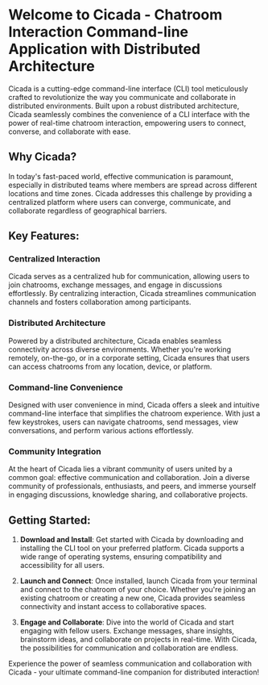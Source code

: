 # Welcome to Cicada - Chatroom Interaction Command-line Application with Distributed Architecture

Cicada is a cutting-edge command-line interface (CLI) tool meticulously crafted to revolutionize the way you communicate and collaborate in distributed environments. Built upon a robust distributed architecture, Cicada seamlessly combines the convenience of a CLI interface with the power of real-time chatroom interaction, empowering users to connect, converse, and collaborate with ease.

## Why Cicada?

In today's fast-paced world, effective communication is paramount, especially in distributed teams where members are spread across different locations and time zones. Cicada addresses this challenge by providing a centralized platform where users can converge, communicate, and collaborate regardless of geographical barriers.

## Key Features:

### Centralized Interaction
Cicada serves as a centralized hub for communication, allowing users to join chatrooms, exchange messages, and engage in discussions effortlessly. By centralizing interaction, Cicada streamlines communication channels and fosters collaboration among participants.

### Distributed Architecture
Powered by a distributed architecture, Cicada enables seamless connectivity across diverse environments. Whether you're working remotely, on-the-go, or in a corporate setting, Cicada ensures that users can access chatrooms from any location, device, or platform.

### Command-line Convenience
Designed with user convenience in mind, Cicada offers a sleek and intuitive command-line interface that simplifies the chatroom experience. With just a few keystrokes, users can navigate chatrooms, send messages, view conversations, and perform various actions effortlessly.

### Community Integration
At the heart of Cicada lies a vibrant community of users united by a common goal: effective communication and collaboration. Join a diverse community of professionals, enthusiasts, and peers, and immerse yourself in engaging discussions, knowledge sharing, and collaborative projects.

## Getting Started:

1. **Download and Install**: Get started with Cicada by downloading and installing the CLI tool on your preferred platform. Cicada supports a wide range of operating systems, ensuring compatibility and accessibility for all users.

2. **Launch and Connect**: Once installed, launch Cicada from your terminal and connect to the chatroom of your choice. Whether you're joining an existing chatroom or creating a new one, Cicada provides seamless connectivity and instant access to collaborative spaces.

3. **Engage and Collaborate**: Dive into the world of Cicada and start engaging with fellow users. Exchange messages, share insights, brainstorm ideas, and collaborate on projects in real-time. With Cicada, the possibilities for communication and collaboration are endless.

Experience the power of seamless communication and collaboration with Cicada - your ultimate command-line companion for distributed interaction!

